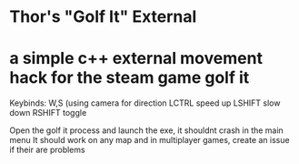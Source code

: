 # Thor's "Golf It" External
# a simple c++ external movement hack for the steam game golf it

Keybinds:
W,S (using camera for direction
LCTRL speed up
LSHIFT slow down
RSHIFT toggle

Open the golf it process and launch the exe, it shouldnt crash in the main menu
It should work on any map and in multiplayer games, create an issue if their are problems
